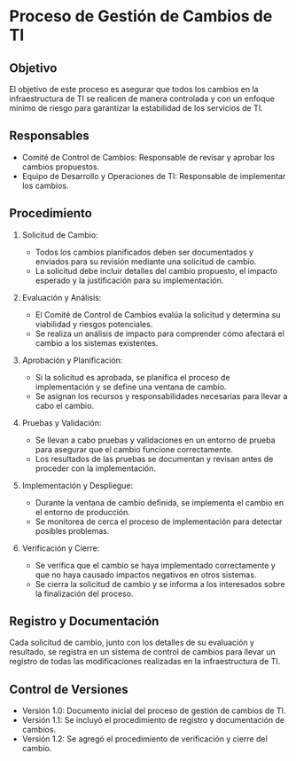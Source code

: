 # Proceso de Gestión de Cambios de TI

## Objetivo
El objetivo de este proceso es asegurar que todos los cambios en la infraestructura de TI se realicen de manera controlada y con un enfoque mínimo de riesgo para garantizar la estabilidad de los servicios de TI.

## Responsables
- Comité de Control de Cambios: Responsable de revisar y aprobar los cambios propuestos.
- Equipo de Desarrollo y Operaciones de TI: Responsable de implementar los cambios.

## Procedimiento
1. Solicitud de Cambio:
   - Todos los cambios planificados deben ser documentados y enviados para su revisión mediante una solicitud de cambio.
   - La solicitud debe incluir detalles del cambio propuesto, el impacto esperado y la justificación para su implementación.

2. Evaluación y Análisis:
   - El Comité de Control de Cambios evalúa la solicitud y determina su viabilidad y riesgos potenciales.
   - Se realiza un análisis de impacto para comprender cómo afectará el cambio a los sistemas existentes.

3. Aprobación y Planificación:
   - Si la solicitud es aprobada, se planifica el proceso de implementación y se define una ventana de cambio.
   - Se asignan los recursos y responsabilidades necesarias para llevar a cabo el cambio.

4. Pruebas y Validación:
   - Se llevan a cabo pruebas y validaciones en un entorno de prueba para asegurar que el cambio funcione correctamente.
   - Los resultados de las pruebas se documentan y revisan antes de proceder con la implementación.

5. Implementación y Despliegue:
   - Durante la ventana de cambio definida, se implementa el cambio en el entorno de producción.
   - Se monitorea de cerca el proceso de implementación para detectar posibles problemas.

6. Verificación y Cierre:
   - Se verifica que el cambio se haya implementado correctamente y que no haya causado impactos negativos en otros sistemas.
   - Se cierra la solicitud de cambio y se informa a los interesados sobre la finalización del proceso.

## Registro y Documentación
Cada solicitud de cambio, junto con los detalles de su evaluación y resultado, se registra en un sistema de control de cambios para llevar un registro de todas las modificaciones realizadas en la infraestructura de TI.

## Control de Versiones
- Versión 1.0: Documento inicial del proceso de gestión de cambios de TI.
- Versión 1.1: Se incluyó el procedimiento de registro y documentación de cambios.
- Versión 1.2: Se agregó el procedimiento de verificación y cierre del cambio.

